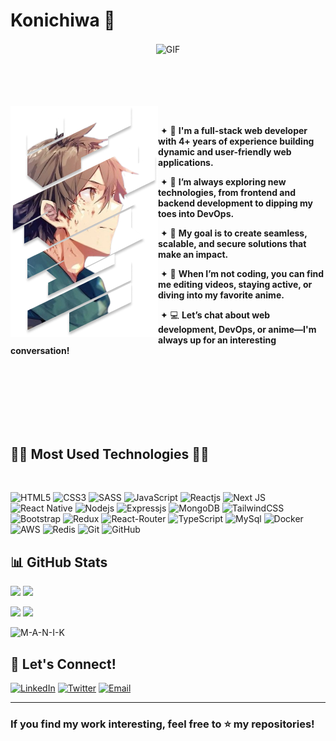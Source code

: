 # Konichiwa 👋

<div align="center">
<img hight="300" width="700" alt="GIF" align="center" src="https://github.com/Xx-Ashutosh-xX/Xx-Ashutosh-xX/blob/master/assets/208593.gif">
</div>

</br>
</br>
</br>

<br>

<div>
 <div>
  <img src="./assets/images/haruhiro.png" align="left">
  <p align="right">

   &nbsp;
    
    ✦ 🔭 **I'm a full-stack web developer with 4+ years of experience building dynamic and user-friendly web applications.**

    ✦ 🌱 **I’m always exploring new technologies, from frontend and backend development to dipping my toes into DevOps.**
   
    ✦ 🎯 **My goal is to create seamless, scalable, and secure solutions that make an impact.**
   
    ✦ 💬 **When I’m not coding, you can find me editing videos, staying active, or diving into my favorite anime.**
   
    ✦ 💻 **Let’s chat about web development, DevOps, or anime—I'm always up for an interesting conversation!**
   
  </p>
 </div>
</div>

<br><br><br><br><br><br>
<h2 align="start">🧑‍💻 Most Used Technologies 🧑‍💻</h2>
<br>
<p align="center">
 
   ![HTML5](https://img.shields.io/badge/HTML5%20-%23E34F26.svg?style=for-the-badge&logo=html5&logoColor=white)
   ![CSS3](https://img.shields.io/badge/CSS%20-%231572B6.svg?style=for-the-badge&logo=css3&logoColor=white)
   ![SASS](https://img.shields.io/badge/Sass-CC6699?style=for-the-badge&logo=sass&logoColor=white)
   ![JavaScript](https://img.shields.io/badge/JavaScript%20-%23F7DF1E.svg?style=for-the-badge&logo=javascript&logoColor=black)
   ![Reactjs](https://img.shields.io/badge/React-20232A?style=for-the-badge&logo=react&logoColor=61DAFB)
   ![Next JS](https://img.shields.io/badge/Next-black?style=for-the-badge&logo=next.js&logoColor=white)
   ![React Native](https://img.shields.io/badge/react_native-%2320232a.svg?style=for-the-badge&logo=react&logoColor=%2361DAFB)
   ![Nodejs](https://img.shields.io/badge/Node.js-43853D?style=for-the-badge&logo=node.js&logoColor=white)
   ![Expressjs](https://img.shields.io/badge/Express.js-404D59?style=for-the-badge)
   ![MongoDB](https://img.shields.io/badge/MongoDB-4EA94B?style=for-the-badge&logo=mongodb&logoColor=white)
   ![TailwindCSS](https://img.shields.io/badge/Tailwind_CSS-38B2AC?style=for-the-badge&logo=tailwind-css&logoColor=white)
   ![Bootstrap](https://img.shields.io/badge/Bootstrap-563D7C?style=for-the-badge&logo=bootstrap&logoColor=white)
   ![Redux](https://img.shields.io/badge/Redux-593D88?style=for-the-badge&logo=redux&logoColor=white)
   ![React-Router](https://img.shields.io/badge/React_Router-CA4245?style=for-the-badge&logo=react-router&logoColor=white)
   ![TypeScript](https://img.shields.io/badge/TypeScript-007ACC?style=for-the-badge&logo=typescript&logoColor=white)
   ![MySql](https://img.shields.io/badge/MySQL-00000F?style=for-the-badge&logo=mysql&logoColor=white)
   ![Docker](https://img.shields.io/badge/docker-%230db7ed.svg?style=for-the-badge&logo=docker&logoColor=white)
   ![AWS](https://img.shields.io/badge/Amazon_AWS-232F3E?style=for-the-badge&logo=amazon-aws&logoColor=white)
   ![Redis](https://img.shields.io/badge/redis-%23DD0031.svg?&style=for-the-badge&logo=redis&logoColor=white)
    ![Git](https://img.shields.io/badge/git-%23F05033.svg?style=for-the-badge&logo=git&logoColor=white)
    ![GitHub](https://img.shields.io/badge/github-%23121011.svg?style=for-the-badge&logo=github&logoColor=white)

</p>
<h2></h2>

## 📊 GitHub Stats

<div align="start">

![](http://github-profile-summary-cards.vercel.app/api/cards/profile-details?username=M-A-N-I-K&theme=github_dark)
![](https://github-readme-streak-stats.herokuapp.com/?user=M-A-N-I-K&theme=github_dark&hide_border=true)

![](http://github-profile-summary-cards.vercel.app/api/cards/stats?username=M-A-N-I-K&theme=github_dark)
![](http://github-profile-summary-cards.vercel.app/api/cards/repos-per-language?username=M-A-N-I-K&theme=github_dark)

<p align="start"> <img src="https://komarev.com/ghpvc/?username=M-A-N-I-K&label=Profile%20views&color=ce9927&style=flat" alt="M-A-N-I-K" /> </p>
</div>

## 🤝 Let's Connect!

<div align="start">

[![LinkedIn](https://img.shields.io/badge/LinkedIn-0077B5?style=for-the-badge&logo=linkedin&logoColor=white)](https://linkedin.com/in/manik-dingra)
[![Twitter](https://img.shields.io/badge/Twitter-1DA1F2?style=for-the-badge&logo=twitter&logoColor=white)](https://twitter.com/manik_dingra)
[![Email](https://img.shields.io/badge/Gmail-D14836?style=for-the-badge&logo=gmail&logoColor=white)](mailto:manikdhingra0582@gmail.com)

</div>

---
<div align="start">


### If you find my work interesting, feel free to ⭐ my repositories!

</div>




